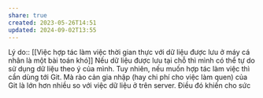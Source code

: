 ```yaml
---
share: true
created: 2023-05-26T14:51
updated: 2024-09-02T13:55
---
```

Lý do:: [[Việc hợp tác làm việc thời gian thực với dữ liệu được lưu ở máy cá nhân là một bài toán khó]]
Nếu dữ liệu được lưu tại chỗ thì mình có thể tự do sử dụng dữ liệu theo ý của mình. Tuy nhiên, nếu muốn hợp tác làm việc thì cần dùng tới Git. Mà rào cản gia nhập (hay chi phí cho việc làm quen) của Git là lớn hơn nhiều so với việc dữ liệu ở trên server. Điều đó khiến cho sức
